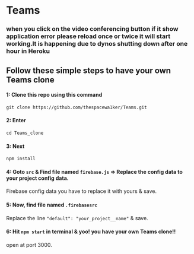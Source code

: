 # Teams

### when you click on the video conferencing button if it show application error please reload once or twice it will start working.It is happening due to dynos shutting down after one hour in Heroku

## Follow these simple steps to have your own Teams clone

#### 1: Clone this repo using this command 
`git clone https://github.com/thespacewa1ker/Teams.git `

#### 2: Enter 
`cd Teams_clone`

#### 3: Next
`npm install`

#### 4: Goto `src` & Find file named `firebase.js` => Replace the config data to your project config data.

Firebase config data you have to replace it with yours & save.

#### 5: Now, find file named `.firebasesrc`

Replace the line `"default": "your_project__name"` & save.

#### 6: Hit `npm start` in terminal & yoo! you have your own Teams clone!!  
open at port 3000.

